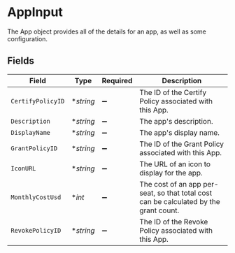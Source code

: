 # AppInput

The App object provides all of the details for an app, as well as some configuration.


## Fields

| Field                                                                                 | Type                                                                                  | Required                                                                              | Description                                                                           |
| ------------------------------------------------------------------------------------- | ------------------------------------------------------------------------------------- | ------------------------------------------------------------------------------------- | ------------------------------------------------------------------------------------- |
| `CertifyPolicyID`                                                                     | **string*                                                                             | :heavy_minus_sign:                                                                    | The ID of the Certify Policy associated with this App.                                |
| `Description`                                                                         | **string*                                                                             | :heavy_minus_sign:                                                                    | The app's description.                                                                |
| `DisplayName`                                                                         | **string*                                                                             | :heavy_minus_sign:                                                                    | The app's display name.                                                               |
| `GrantPolicyID`                                                                       | **string*                                                                             | :heavy_minus_sign:                                                                    | The ID of the Grant Policy associated with this App.                                  |
| `IconURL`                                                                             | **string*                                                                             | :heavy_minus_sign:                                                                    | The URL of an icon to display for the app.                                            |
| `MonthlyCostUsd`                                                                      | **int*                                                                                | :heavy_minus_sign:                                                                    | The cost of an app per-seat, so that total cost can be calculated by the grant count. |
| `RevokePolicyID`                                                                      | **string*                                                                             | :heavy_minus_sign:                                                                    | The ID of the Revoke Policy associated with this App.                                 |